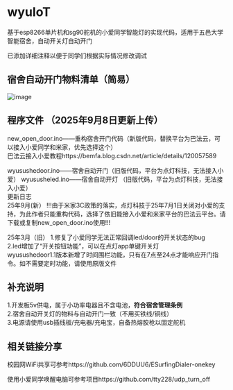 # wyuIoT
基于esp8266单片机和sg90舵机的小爱同学智能灯的实现代码，适用于五邑大学智能宿舍，自动开关灯自动开门  



已添加详细注释以便于同学们根据实际情况修改调试
## 宿舍自动开门物料清单（简易）
![image](https://github.com/MYHealer/wyuIoT/assets/141480264/4a1f4b83-266a-4931-90eb-25fff0989f52)
## 程序文件  （2025年9月8日更新上传）
new_open_door.ino——重构宿舍开门代码（新版代码，替换平台为巴法云，可以接入小爱同学和米家，优先选择这个）  
巴法云接入小爱教程https://bemfa.blog.csdn.net/article/details/120057589

wyusushedoor.ino——宿舍自动开门（旧版代码，平台为点灯科技，无法接入小爱）
wyususheled.ino——宿舍自动开灯 （旧版代码，平台为点灯科技，无法接入小爱）  
更新日志  
25年9月(新）
!!!由于米家3C政策的落实，点灯科技于25年7月1日关闭对小爱的支持，为此作者只能重构代码，选择了依旧能接入小爱和米家平台的巴法云平台。请下载或复制new_open_door.ino使用!!!  

25年3月（旧）
1.修复了小爱同学无法正常回调led/door的开关状态的bug  
2.led增加了“开关按钮功能”，可以在点灯app单键开关灯  
wyusushedoor1.1版本新增了时间围栏功能，只有在7点至24点才能响应开门指令。如不需要定时功能，请使用原版文件
## 补充说明
1.开发板5v供电，属于小功率电器且不含电池，**符合宿舍管理条例**  
2.宿舍自动开关灯的物料与自动开门一致（不用买铁线/铜线）  
3.电源请使用usb插线板/充电器/充电宝，自备热熔胶枪以固定舵机
## 相关链接分享
校园网WiFi共享可参考https://github.com/6DDUU6/ESurfingDialer-onekey

使用小爱同学唤醒电脑可参考项目https://github.com/tty228/udp_turn_off
